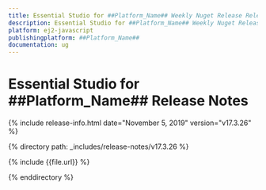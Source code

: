 ```yaml
---
title: Essential Studio for ##Platform_Name## Weekly Nuget Release Release Notes  
description: Essential Studio for ##Platform_Name## Weekly Nuget Release Release Notes  
platform: ej2-javascript
publishingplatform: ##Platform_Name##
documentation: ug
---
```


# Essential Studio for  ##Platform_Name##  Release Notes  

{% include release-info.html date="November 5, 2019"   version="v17.3.26"  %} 

{% directory path: _includes/release-notes/v17.3.26 %}

{% include {{file.url}} %}

{% enddirectory %}
